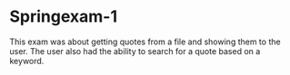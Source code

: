 # Springexam-1

This exam was about getting quotes from a file and showing them to the user. The user also had the ability to search for a quote based on a keyword.
